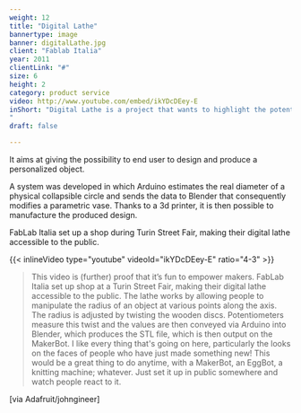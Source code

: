 ```yaml
---
weight: 12
title: "Digital Lathe"
bannertype: image
banner: digitalLathe.jpg
client: "Fablab Italia"
year: 2011
clientLink: "#"
size: 6
height: 2
category: product service
video: http://www.youtube.com/embed/ikYDcDEey-E
inShort: "Digital Lathe is a project that wants to highlight the potentiality offered by digital fabrication tools.
"
draft: false

---
```

It aims at giving the possibility to end user to design and produce a personalized object.

A system was developed in which Arduino estimates the real diameter of a physical collapsible circle and sends the data to Blender that consequently modifies a parametric vase.
Thanks to a 3d printer, it is then possible to manufacture the produced design.

FabLab Italia set up a shop during Turin Street Fair, making their digital lathe accessible to the public.

{{< inlineVideo type="youtube" videoId="ikYDcDEey-E" ratio="4-3" >}}

> This video is (further) proof that it’s fun to empower makers.
FabLab Italia set up shop at a Turin Street Fair, making their digital lathe accessible to the public. The lathe works by allowing people to manipulate the radius of an object at various points along the axis. The radius is adjusted by twisting the wooden discs. Potentiometers measure this twist and the values are then conveyed via Arduino into Blender, which produces the STL file, which is then output on the MakerBot.
I like every thing that's going on here, particularly the looks on the faces of people who have just made something new!
This would be a great thing to do anytime, with a MakerBot, an EggBot, a knitting machine; whatever. Just set it up in public somewhere and watch people react to it.

[via Adafruit/johngineer]
